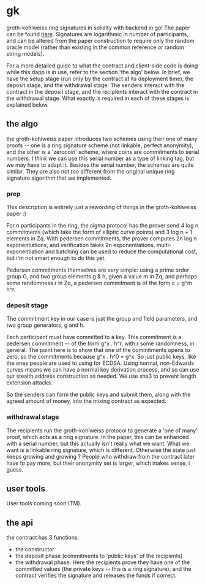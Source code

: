 # gk

groth-kohlweiss ring signatures in solidity with backend in go!  The paper can be
found [here](https://eprint.iacr.org/2014/764). Signatures are logarithmic in
number of participants, and can be altered from the paper construction to
require only the random oracle model (rather than existing in the common
reference or random string models).

For a more detailed guide to what the contract and client-side code is doing
while this dapp is in use, refer to the section 'the algo' below.
In brief, we have the setup stage (run only by the contract at its deployment
time), the deposit stage, and the withdrawal stage. The senders interact with
the contract in the deposit stage, and the recipients interact with the contract
in the withdrawal stage. What exactly is required in each of these stages is
explained below.


## the algo

the groth-kohlweiss paper introduces two schemes using their one of many proofs
-- one is a ring signature scheme (not linkable, perfect anonymity), and the other
is a 'zerocoin' scheme, where coins are commitments to serial numbers. I _think_
we can use this serial number as a type of linking tag, but we may have to adapt it.
Besides the serial number, the schemes are quite similar. They are also not _too_
different from the original unique ring signature algorithm that we implemented.

### prep

This description is entirely just a rewording of things in the groth-kohlweiss
paper :)

For n participants in the ring, the sigma protocol has the prover send 4 log n
commitments (which take the form of elliptic curve points) and 3 log n + 1
elements in Zq.  With pedersen commitments, the prover computes 2n log n
exponentiations, and verification takes 2n exponentiations.
multi-exponentiation and batching can be used to reduce the computational
cost, but i'm not smart enough to do this yet.

Pedersen commitments themselves are very simple: using a prime order group G,
and two group elements g & h, given a value m in Zq, and perhaps some
randomness r in Zq, a pedersen commitment is of the form c = g^m h^r.

### deposit stage

The commitment key in our case is just the group and field parameters, and two group
generators, g and h.

Each participant must have committed to a key. This commitment is a pedersen commitment
-- of the form g^x . h^r, with r some randomness, in general. The point here is to show
that one of the commitments opens to zero, so the commitments because g^x . h^0 = g^x.
So just public keys, like the ones people are used to using for ECDSA. Using normal,
non-Edwards curves means we can have a normal key derivation process, and so can use our
stealth address construction as needed. We use sha3 to prevent length extension attacks.

So the senders can form the public keys and submit them, along with the agreed amount of
money, into the mixing contract as expected.

### withdrawal stage

The recipients run the groth-kohlweiss protocol to generate a 'one of many' proof, which
acts as a ring signature. In the paper, this can be enhanced with a serial number, but
this actually isn't really what we want. What we want is a linkable ring signature, which
is different. Otherwise the state just keeps growing and growing ? People who withdraw
from the contract later have to pay more, but their anonymity set is larger, which makes
sense, i guess.



## user tools

User tools coming soon (TM).

## the api

the contract has 3 functions:
- the constructor
- the deposit phase (commitments to 'public keys' of the recipients)
- the withdrawal phase. Here the recipients prove they have one of the committed
  values (the private keys -- this is a ring signature), and the contract
  verifies the signature and releases the funds if correct.
